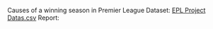 Causes of a winning season in Premier League
Dataset: [EPL Project Datas.csv](https://github.com/Zackh22/Zackh22.github.io/files/8612856/EPL.Project.Datas.csv)
Report: 
